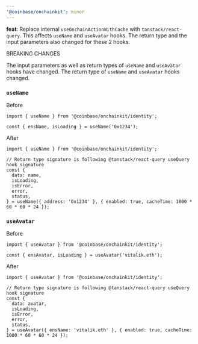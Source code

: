 ```yaml
---
'@coinbase/onchainkit': minor
---
```


**feat**: Replace internal `useOnchainActionWithCache` with `tanstack/react-query`. This affects `useName` and `useAvatar` hooks. The return type and the input parameters also changed for these 2 hooks.

BREAKING CHANGES

The input parameters as well as return types of `useName` and `useAvatar` hooks have changed. The return type of `useName` and `useAvatar` hooks changed.

### `useName`

Before

```tsx
import { useName } from '@coinbase/onchainkit/identity';

const { ensName, isLoading } = useName('0x1234');
```

After

```tsx
import { useName } from '@coinbase/onchainkit/identity';

// Return type signature is following @tanstack/react-query useQuery hook signature
const {
  data: name,
  isLoading,
  isError,
  error,
  status,
} = useName({ address: '0x1234' }, { enabled: true, cacheTime: 1000 * 60 * 60 * 24 });
```

### `useAvatar`

Before

```tsx
import { useAvatar } from '@coinbase/onchainkit/identity';

const { ensAvatar, isLoading } = useAvatar('vitalik.eth');
```

After

```tsx
import { useAvatar } from '@coinbase/onchainkit/identity';

// Return type signature is following @tanstack/react-query useQuery hook signature
const {
  data: avatar,
  isLoading,
  isError,
  error,
  status,
} = useAvatar({ ensName: 'vitalik.eth' }, { enabled: true, cacheTime: 1000 * 60 * 60 * 24 });
```
